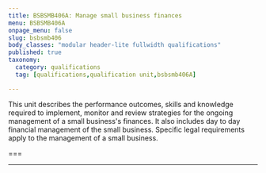 ```yaml
---
title: BSBSMB406A: Manage small business finances
menu: BSBSMB406A
onpage_menu: false
slug: bsbsmb406
body_classes: "modular header-lite fullwidth qualifications"
published: true
taxonomy:
  category: qualifications
  tag: [qualifications,qualification unit,bsbsmb406A]

---
```


This unit describes the performance outcomes, skills and knowledge required to implement, monitor and review strategies for the ongoing management of a small business's finances. It also includes day to day financial management of the small business. Specific legal requirements apply to the management of a small business.

===


---
